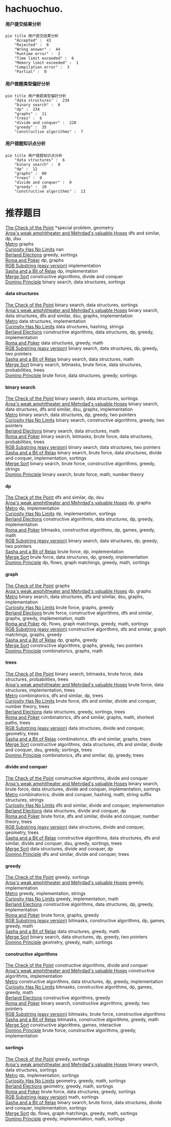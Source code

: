 # hachuochuo.
<!-- tabs:start -->
#### **用户提交结果分析**

```mermaid
pie title 用户提交结果分析
    "Accepted" :  43
    "Rejected" :  0
    "Wrong answer" :  44
    "Runtime error" :  2
    "Time limit exceeded" :  6
    "Memory limit exceeded" :  1
    "Compilation error" :  3
    "Partial" :  0
```
#### **用户做题类型偏好分析**

```mermaid
pie title 用户做题类型偏好分析
    "data structures" :  234
    "binary search" :  6
    "dp" :  234
    "graphs" :  11
    "trees" :  6
    "divide and conquer" :  220
    "greedy" :  35
    "constructive algorithms" :  7
```
#### **用户错题知识点分析**

```mermaid
pie title 用户错题知识点分析
    "data structures" :  6
    "binary search" :  0
    "dp" :  12
    "graphs" :  00
    "trees" :  0
    "divide and conquer" :  0
    "greedy" :  10
    "constructive algorithms" :  13
```
<!-- tabs:end -->
# 推荐题目
[The Check of the Point](http://codeforces.com/problemset/problem/683/A)		*special problem,
                        geometry		  
[Arpa's weak amphitheater and Mehrdad's valuable Hoses](https://codeforces.com/contest/742/problem/D)		dfs and similar,
                        dp,
                        dsu		  
[Metro](http://codeforces.com/problemset/problem/1055/A)		graphs		  
[Curiosity Has No Limits](http://codeforces.com/problemset/problem/1031/B)		nan		  
[Berland Elections](http://codeforces.com/problemset/problem/847/F)		greedy,
                        sortings		  
[Roma and Poker](http://codeforces.com/problemset/problem/803/E)		dp,
                        graphs		  
[RGB Substring (easy version)](http://codeforces.com/problemset/problem/1196/D1)		implementation		  
[Sasha and a Bit of Relax](https://codeforces.com/contest/1113/problem/C)		dp,
                        implementation		  
[Merge Sort](http://codeforces.com/problemset/problem/873/D)		constructive algorithms,
                        divide and conquer		  
[Domino Principle](http://codeforces.com/problemset/problem/56/E)		binary search,
                        data structures,
                        sortings		  
<!-- tabs:start -->
#### **data structures**
[The Check of the Point](http://codeforces.com/problemset/problem/56/E)		binary search,
                        data structures,
                        sortings		  
[Arpa's weak amphitheater and Mehrdad's valuable Hoses](http://codeforces.com/problemset/problem/1419/F)		binary search,
                        data structures,
                        dfs and similar,
                        dsu,
                        graphs,
                        implementation		  
[Metro](http://codeforces.com/problemset/problem/863/D)		data structures,
                        implementation		  
[Curiosity Has No Limits](http://codeforces.com/problemset/problem/213/E)		data structures,
                        hashing,
                        strings		  
[Berland Elections](http://codeforces.com/problemset/problem/1479/B1)		constructive algorithms,
                        data structures,
                        dp,
                        greedy,
                        implementation		  
[Roma and Poker](http://codeforces.com/problemset/problem/1492/B)		data structures,
                        greedy,
                        math		  
[RGB Substring (easy version)](http://codeforces.com/problemset/problem/1492/C)		binary search,
                        data structures,
                        dp,
                        greedy,
                        two pointers		  
[Sasha and a Bit of Relax](http://codeforces.com/problemset/problem/1490/G)		binary search,
                        data structures,
                        math		  
[Merge Sort](http://codeforces.com/problemset/problem/1479/D)		binary search,
                        bitmasks,
                        brute force,
                        data structures,
                        probabilities,
                        trees		  
[Domino Principle](http://codeforces.com/problemset/problem/1497/A)		brute force,
                        data structures,
                        greedy,
                        sortings		  
#### **binary search**
[The Check of the Point](http://codeforces.com/problemset/problem/56/E)		binary search,
                        data structures,
                        sortings		  
[Arpa's weak amphitheater and Mehrdad's valuable Hoses](http://codeforces.com/problemset/problem/1419/F)		binary search,
                        data structures,
                        dfs and similar,
                        dsu,
                        graphs,
                        implementation		  
[Metro](http://codeforces.com/problemset/problem/1492/C)		binary search,
                        data structures,
                        dp,
                        greedy,
                        two pointers		  
[Curiosity Has No Limits](http://codeforces.com/problemset/problem/1463/D)		binary search,
                        constructive algorithms,
                        greedy,
                        two pointers		  
[Berland Elections](http://codeforces.com/problemset/problem/1490/G)		binary search,
                        data structures,
                        math		  
[Roma and Poker](http://codeforces.com/problemset/problem/1479/D)		binary search,
                        bitmasks,
                        brute force,
                        data structures,
                        probabilities,
                        trees		  
[RGB Substring (easy version)](http://codeforces.com/problemset/problem/1436/E)		binary search,
                        data structures,
                        two pointers		  
[Sasha and a Bit of Relax](http://codeforces.com/problemset/problem/1461/D)		binary search,
                        brute force,
                        data structures,
                        divide and conquer,
                        implementation,
                        sortings		  
[Merge Sort](http://codeforces.com/problemset/problem/1493/C)		binary search,
                        brute force,
                        constructive algorithms,
                        greedy,
                        strings		  
[Domino Principle](http://codeforces.com/problemset/problem/1487/D)		binary search,
                        brute force,
                        math,
                        number theory		  
#### **dp**
[The Check of the Point](https://codeforces.com/contest/742/problem/D)		dfs and similar,
                        dp,
                        dsu		  
[Arpa's weak amphitheater and Mehrdad's valuable Hoses](http://codeforces.com/problemset/problem/803/E)		dp,
                        graphs		  
[Metro](https://codeforces.com/contest/1113/problem/C)		dp,
                        implementation		  
[Curiosity Has No Limits](http://codeforces.com/problemset/problem/1176/F)		dp,
                        implementation,
                        sortings		  
[Berland Elections](http://codeforces.com/problemset/problem/1479/B1)		constructive algorithms,
                        data structures,
                        dp,
                        greedy,
                        implementation		  
[Roma and Poker](https://codeforces.com/contest/1384/problem/D)		bitmasks,
                        constructive algorithms,
                        dp,
                        games,
                        greedy,
                        math		  
[RGB Substring (easy version)](http://codeforces.com/problemset/problem/1492/C)		binary search,
                        data structures,
                        dp,
                        greedy,
                        two pointers		  
[Sasha and a Bit of Relax](https://codeforces.com/contest/1457/problem/C)		brute force,
                        dp,
                        implementation		  
[Merge Sort](http://codeforces.com/problemset/problem/1491/C)		brute force,
                        data structures,
                        dp,
                        greedy,
                        implementation		  
[Domino Principle](http://codeforces.com/problemset/problem/1437/C)		dp,
                        flows,
                        graph matchings,
                        greedy,
                        math,
                        sortings		  
#### **graph**
[The Check of the Point](http://codeforces.com/problemset/problem/1055/A)		graphs		  
[Arpa's weak amphitheater and Mehrdad's valuable Hoses](http://codeforces.com/problemset/problem/803/E)		dp,
                        graphs		  
[Metro](http://codeforces.com/problemset/problem/1419/F)		binary search,
                        data structures,
                        dfs and similar,
                        dsu,
                        graphs,
                        implementation		  
[Curiosity Has No Limits](http://codeforces.com/problemset/problem/1327/B)		brute force,
                        graphs,
                        greedy		  
[Berland Elections](http://codeforces.com/problemset/problem/1487/C)		brute force,
                        constructive algorithms,
                        dfs and similar,
                        graphs,
                        greedy,
                        implementation,
                        math		  
[Roma and Poker](http://codeforces.com/problemset/problem/1437/C)		dp,
                        flows,
                        graph matchings,
                        greedy,
                        math,
                        sortings		  
[RGB Substring (easy version)](http://codeforces.com/problemset/problem/1470/D)		constructive algorithms,
                        dfs and similar,
                        graph matchings,
                        graphs,
                        greedy		  
[Sasha and a Bit of Relax](http://codeforces.com/problemset/problem/1476/C)		dp,
                        graphs,
                        greedy		  
[Merge Sort](http://codeforces.com/problemset/problem/1304/D)		constructive algorithms,
                        graphs,
                        greedy,
                        two pointers		  
[Domino Principle](http://codeforces.com/problemset/problem/1475/C)		combinatorics,
                        graphs,
                        math		  
#### **trees**
[The Check of the Point](http://codeforces.com/problemset/problem/1479/D)		binary search,
                        bitmasks,
                        brute force,
                        data structures,
                        probabilities,
                        trees		  
[Arpa's weak amphitheater and Mehrdad's valuable Hoses](http://codeforces.com/problemset/problem/1511/C)		brute force,
                        data structures,
                        implementation,
                        trees		  
[Metro](http://codeforces.com/problemset/problem/1499/F)		combinatorics,
                        dfs and similar,
                        dp,
                        trees		  
[Curiosity Has No Limits](http://codeforces.com/problemset/problem/1491/E)		brute force,
                        dfs and similar,
                        divide and conquer,
                        number theory,
                        trees		  
[Berland Elections](http://codeforces.com/problemset/problem/1466/D)		data structures,
                        greedy,
                        sortings,
                        trees		  
[Roma and Poker](http://codeforces.com/problemset/problem/1495/D)		combinatorics,
                        dfs and similar,
                        graphs,
                        math,
                        shortest paths,
                        trees		  
[RGB Substring (easy version)](http://codeforces.com/problemset/problem/1303/G)		data structures,
                        divide and conquer,
                        geometry,
                        trees		  
[Sasha and a Bit of Relax](http://codeforces.com/problemset/problem/1454/E)		combinatorics,
                        dfs and similar,
                        graphs,
                        trees		  
[Merge Sort](http://codeforces.com/problemset/problem/1494/D)		constructive algorithms,
                        data structures,
                        dfs and similar,
                        divide and conquer,
                        dsu,
                        greedy,
                        sortings,
                        trees		  
[Domino Principle](http://codeforces.com/problemset/problem/1292/C)		combinatorics,
                        dfs and similar,
                        dp,
                        greedy,
                        trees		  
#### **divide and conquer**
[The Check of the Point](http://codeforces.com/problemset/problem/873/D)		constructive algorithms,
                        divide and conquer		  
[Arpa's weak amphitheater and Mehrdad's valuable Hoses](http://codeforces.com/problemset/problem/1461/D)		binary search,
                        brute force,
                        data structures,
                        divide and conquer,
                        implementation,
                        sortings		  
[Metro](http://codeforces.com/problemset/problem/1466/G)		combinatorics,
                        divide and conquer,
                        hashing,
                        math,
                        string suffix structures,
                        strings		  
[Curiosity Has No Limits](http://codeforces.com/problemset/problem/1490/D)		dfs and similar,
                        divide and conquer,
                        implementation		  
[Berland Elections](https://codeforces.com/contest/1483/problem/C)		data structures,
                        divide and conquer,
                        dp		  
[Roma and Poker](http://codeforces.com/problemset/problem/1491/E)		brute force,
                        dfs and similar,
                        divide and conquer,
                        number theory,
                        trees		  
[RGB Substring (easy version)](http://codeforces.com/problemset/problem/1303/G)		data structures,
                        divide and conquer,
                        geometry,
                        trees		  
[Sasha and a Bit of Relax](http://codeforces.com/problemset/problem/1494/D)		constructive algorithms,
                        data structures,
                        dfs and similar,
                        divide and conquer,
                        dsu,
                        greedy,
                        sortings,
                        trees		  
[Merge Sort](http://codeforces.com/problemset/problem/1482/E)		data structures,
                        divide and conquer,
                        dp		  
[Domino Principle](http://codeforces.com/problemset/problem/566/C)		dfs and similar,
                        divide and conquer,
                        trees		  
#### **greedy**
[The Check of the Point](http://codeforces.com/problemset/problem/847/F)		greedy,
                        sortings		  
[Arpa's weak amphitheater and Mehrdad's valuable Hoses](http://codeforces.com/problemset/problem/540/B)		greedy,
                        implementation		  
[Metro](http://codeforces.com/problemset/problem/1055/D)		greedy,
                        implementation,
                        strings		  
[Curiosity Has No Limits](http://codeforces.com/problemset/problem/1311/A)		greedy,
                        implementation,
                        math		  
[Berland Elections](http://codeforces.com/problemset/problem/1479/B1)		constructive algorithms,
                        data structures,
                        dp,
                        greedy,
                        implementation		  
[Roma and Poker](http://codeforces.com/problemset/problem/1327/B)		brute force,
                        graphs,
                        greedy		  
[RGB Substring (easy version)](https://codeforces.com/contest/1384/problem/D)		bitmasks,
                        constructive algorithms,
                        dp,
                        games,
                        greedy,
                        math		  
[Sasha and a Bit of Relax](http://codeforces.com/problemset/problem/1492/B)		data structures,
                        greedy,
                        math		  
[Merge Sort](http://codeforces.com/problemset/problem/1492/C)		binary search,
                        data structures,
                        dp,
                        greedy,
                        two pointers		  
[Domino Principle](https://codeforces.com/contest/1496/problem/C)		geometry,
                        greedy,
                        math,
                        sortings		  
#### **constructive algorithms**
[The Check of the Point](http://codeforces.com/problemset/problem/873/D)		constructive algorithms,
                        divide and conquer		  
[Arpa's weak amphitheater and Mehrdad's valuable Hoses](http://codeforces.com/problemset/problem/1335/D)		constructive algorithms,
                        implementation		  
[Metro](http://codeforces.com/problemset/problem/1479/B1)		constructive algorithms,
                        data structures,
                        dp,
                        greedy,
                        implementation		  
[Curiosity Has No Limits](https://codeforces.com/contest/1384/problem/D)		bitmasks,
                        constructive algorithms,
                        dp,
                        games,
                        greedy,
                        math		  
[Berland Elections](http://codeforces.com/problemset/problem/1493/A)		constructive algorithms,
                        greedy		  
[Roma and Poker](http://codeforces.com/problemset/problem/1463/D)		binary search,
                        constructive algorithms,
                        greedy,
                        two pointers		  
[RGB Substring (easy version)](https://codeforces.com/contest/1456/problem/B)		bitmasks,
                        brute force,
                        constructive algorithms		  
[Sasha and a Bit of Relax](http://codeforces.com/problemset/problem/1492/D)		bitmasks,
                        constructive algorithms,
                        greedy,
                        math		  
[Merge Sort](https://codeforces.com/contest/1504/problem/D)		constructive algorithms,
                        games,
                        interactive		  
[Domino Principle](https://codeforces.com/contest/1483/problem/A)		brute force,
                        constructive algorithms,
                        greedy,
                        implementation		  
#### **sortings**
[The Check of the Point](http://codeforces.com/problemset/problem/847/F)		greedy,
                        sortings		  
[Arpa's weak amphitheater and Mehrdad's valuable Hoses](http://codeforces.com/problemset/problem/56/E)		binary search,
                        data structures,
                        sortings		  
[Metro](http://codeforces.com/problemset/problem/1176/F)		dp,
                        implementation,
                        sortings		  
[Curiosity Has No Limits](https://codeforces.com/contest/1496/problem/C)		geometry,
                        greedy,
                        math,
                        sortings		  
[Berland Elections](http://codeforces.com/problemset/problem/1495/A)		geometry,
                        greedy,
                        math,
                        sortings		  
[Roma and Poker](http://codeforces.com/problemset/problem/1497/A)		brute force,
                        data structures,
                        greedy,
                        sortings		  
[RGB Substring (easy version)](http://codeforces.com/problemset/problem/1427/A)		math,
                        sortings		  
[Sasha and a Bit of Relax](http://codeforces.com/problemset/problem/1461/D)		binary search,
                        brute force,
                        data structures,
                        divide and conquer,
                        implementation,
                        sortings		  
[Merge Sort](http://codeforces.com/problemset/problem/1437/C)		dp,
                        flows,
                        graph matchings,
                        greedy,
                        math,
                        sortings		  
[Domino Principle](http://codeforces.com/problemset/problem/1473/A)		greedy,
                        implementation,
                        math,
                        sortings		  
<!-- tabs:end -->
